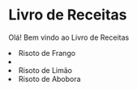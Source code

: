 <h1> Livro de Receitas </h1>
<p> Olá! Bem vindo ao Livro de Receitas </p>
 <li> Risoto de Frango <li/> 
 <li>Risoto de Limão </li>
 <li> Risoto de Abobora </li>
